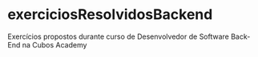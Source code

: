 # exerciciosResolvidosBackend
Exercícios propostos durante curso de Desenvolvedor de Software Back-End na Cubos Academy
